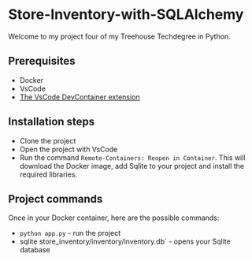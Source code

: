 # Store-Inventory-with-SQLAlchemy

Welcome to my project four of my Treehouse Techdegree in Python.

## Prerequisites

- Docker
- VsCode
- [The VsCode DevContainer extension](https://code.visualstudio.com/docs/remote/create-dev-container)


## Installation steps

- Clone the project
- Open the project with VsCode
- Run the command `Remote-Containers: Reopen in Container`. This will download the Docker image, add Sqlite to your project and install the required libraries.


## Project commands 

Once in your Docker container, here are the possible commands:

- `python app.py` - run the project
- sqlite store_inventory/inventory/inventory.db` - opens your Sqlite database
